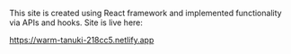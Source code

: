 
This site is created using React framework and implemented functionality via APIs and hooks. Site is live here:

https://warm-tanuki-218cc5.netlify.app
